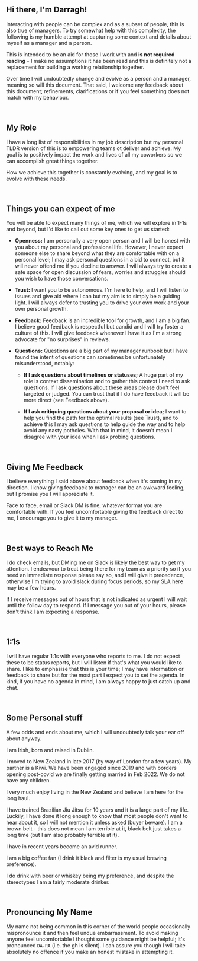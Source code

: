 
## **Hi there, I'm  Darragh!**

Interacting with people can be complex and as a subset of people, this is also true of managers. To try somewhat help with this complexity, the following is my humble attempt at capturing some context and details about myself as a manager and a person.

This is intended to be an aid for those I work with and **is not required reading** - I make no assumptions it has been read and this is definitely not a replacement for building a working relationship together.


Over time I will undoubtedly change and evolve as a person and a manager, meaning so will this document. That said, I welcome any feedback about this document; refinements, clarifications or if you feel something does not match with my behaviour. 

&nbsp;
## **My Role**

I have a long list of responsibilities in my job description but my personal TLDR version of this is to empowering teams ot deliver and achieve. My goal is to positively impact the work and lives of all my coworkers so we can accomplish great things together. 

How we achieve this together is constantly evolving, and my goal is to evolve with these needs. 

&nbsp;
## **Things you can expect of me**
You will be able to expect many things of me, which we will explore in 1-1s and beyond, but I'd like to call out some key ones to get us started:

* **Openness:** I am personally a very open person and I will be honest with you about my personal and professional life. However, I never expect someone else to share beyond what they are comfortable with on a personal level; I may ask personal questions in a bid to connect, but it will never offend me if you decline to answer. I will always try to create a safe space for open discussion of fears, worries and struggles should you wish to have those conversations.

* **Trust:** I want you to be autonomous. I'm here to help, and I will listen to issues and give aid where I can but my aim is to simply be a guiding light. I will always defer to trusting you to drive your own work and your own personal growth. 

* **Feedback:** Feedback is an incredible tool for growth, and I am a big fan. I believe good feedback is respectful but candid and I will try foster a culture of this. I will give feedback whenever I have it as I'm a strong advocate for "no surprises" in reviews. 

* **Questions:** Questions are a big part of my manager runbook but I have found the intent of questions can sometimes be unfortunately misunderstood, notably:

    * __If I ask questions about timelines or statuses;__ A huge part of my role is context dissemination and to gather this context I need to ask questions. If I ask questions about these areas please don't feel targeted or judged. You can trust that if I do have feedback it will be more direct (see Feedback above). 

    * __If I ask critiquing questions about your proposal or idea;__ I want to help you find the path for the optimal results (see Trust), and to achieve this I may ask questions to help guide the way and to help avoid any nasty potholes. With that in mind, it doesn't mean I disagree with your idea when I ask probing questions. 

&nbsp;
## **Giving Me Feedback**

I believe everything I said above about feedback when it's coming in my direction. I know giving feedback to manager can be an awkward feeling, but I promise you I will appreciate it.  

Face to face, email or Slack DM is fine, whatever format you are comfortable with. If you feel uncomfortable giving the feedback direct to me, I encourage you to give it to my manager. 

&nbsp;
## **Best ways to Reach Me**

I do check emails, but DMing me on Slack is likely the best way to get my attention. I endeavour to treat being there for my team as a priority so if you need an immediate response please say so, and I will give it precedence, otherwise I'm trying to avoid slack during focus periods, so my SLA here may be a few hours. 


If I receive messages out of hours that is not indicated as urgent I will wait until the follow day to respond. If I message you out of your hours, please don't think I am expecting a response. 

&nbsp;
## **1:1s**

I will have regular 1:1s with everyone who reports to me. I do not expect these to be status reports, but I will listen if that's what you would like to share. I like to emphasise that this is your time; I may have information or feedback to share but for the most part I expect you to set the agenda. In kind, if you have no agenda in mind, I am always happy to just catch up and chat.

&nbsp;
## **Some Personal stuff**

A few odds and ends about me, which I will undoubtedly talk your ear off about anyway.

I am Irish, born and raised in Dublin. 

I moved to New Zealand in late 2017 (by way of London for a few years). My partner is a Kiwi. We have been engaged since 2019 and with borders opening post-covid we are finally getting married in Feb 2022. We do not have any children. 

I very much enjoy living in the New Zealand and believe I am here for the long haul. 

I have trained Brazilian Jiu Jitsu for 10 years and it is a large part of my life. Luckily, I have done it long enough to know that most people don't want to hear about it, so I will not mention it unless asked (buyer beware). I am a brown belt - this does not mean I am terrible at it, black belt just takes a long time (but I am also probably terrible at it).

I have in recent years become an avid runner.   

I am a big coffee fan (I drink it black and filter is my usual brewing preference). 

I do drink with beer or whiskey being my preference, and despite the stereotypes I am a fairly moderate drinker. 

&nbsp;
## **Pronouncing My Name**
My name not being common in this corner of the world people occasionally mispronounce it and then feel undue embarrassment. To avoid making anyone feel uncomfortable I thought some guidance might be helpful;
It's pronounced `DA-RA` (i.e. the gh is silent). I can assure you though I will take absolutely no offence if you make an honest mistake in attempting it. 